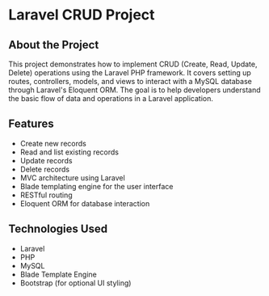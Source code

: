 # Laravel CRUD Project

## About the Project

This project demonstrates how to implement CRUD (Create, Read, Update, Delete) operations using the Laravel PHP framework. It covers setting up routes, controllers, models, and views to interact with a MySQL database through Laravel's Eloquent ORM. The goal is to help developers understand the basic flow of data and operations in a Laravel application.

## Features

- Create new records
- Read and list existing records
- Update records
- Delete records
- MVC architecture using Laravel
- Blade templating engine for the user interface
- RESTful routing
- Eloquent ORM for database interaction

## Technologies Used

- Laravel
- PHP
- MySQL
- Blade Template Engine
- Bootstrap (for optional UI styling)

